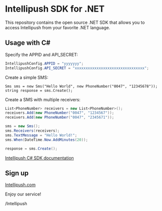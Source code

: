 Intellipush SDK for .NET
====================

This repository contains the open source .NET SDK that allows you to access Intellipush from your favorite .NET language.

Usage with C#
-----

Specify the APPID and API_SECRET:
```csharp
IntellipushConfig.APPID = "yyyyyyy";
IntellipushConfig.API_SECRET = "xxxxxxxxxxxxxxxxxxxxxxxxxxxxxxxx";
```

Create a simple SMS:
```charp
Sms sms = new Sms("Hello World", new PhoneNumber("0047", "12345678"));
string response = sms.Create();
```

Create a SMS with multiple receivers:
```csharp
List<PhoneNumber> receivers = new List<PhoneNumber>();
receivers.Add(new PhoneNumber("0047", "1234567"));
receivers.Add(new PhoneNumber("0047", "2345671"));

sms = new Sms();
sms.Receivers(receivers);
sms.TextMessage = "Hello World!";
sms.When(DateTime.Now.AddMinutes(20));

response = sms.Create();
```

[Intellipush C# SDK documentation ](https://www.intellipush.com/documentation/.net-sdk)


Sign up
-----
[Intellipush.com](https://www.intellipush.com)


Enjoy our service!

/Intellipush